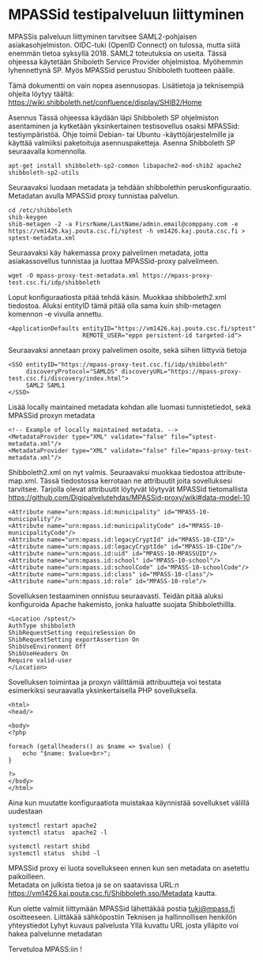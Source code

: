 # MPASSid testipalveluun liittyminen

MPASSis palveluun liittyminen tarvitsee SAML2-pohjaisen asiakasohjelmiston. OIDC-tuki (OpenID Connect) on tulossa, mutta siitä enemmän tietoa syksyllä 2018. SAML2 toteutuksia on useita. Tässä ohjeessa käytetään Shiboleth Service Provider ohjelmistoa. Myöhemmin lyhennettynä SP. Myös MPASSid perustuu Shibboleth tuotteen päälle.

Tämä dokumentti on vain nopea asennusopas. Lisätietoja ja teknisempiä ohjeita löytyy täältä:
https://wiki.shibboleth.net/confluence/display/SHIB2/Home

Asennus
Tässä ohjeessa käydään läpi Shibboleth SP ohjelmiston asentaminen ja kytketään
yksinkertainen testisovellus osaksi MPASSid: testiympäristöä. 
Ohje toimii  Debian- tai Ubuntu -käyttöjärjestelmille ja käyttää valmiiksi paketoituja asennuspaketteja. 
Asenna Shibboleth SP seuraavalla komennolla.

```
apt-get install shibboleth-sp2-common libapache2-mod-shib2 apache2 shibboleth-sp2-utils
```

Seuraavaksi luodaan metadata ja tehdään shibbolethin peruskonfiguraatio. Metadatan avulla MPASSid proxy tunnistaa palvelun.

```
cd /etc/shibboleth 
shib-keygen
shib-metagen -2 -a FirsrName/LastName/admin.email@comppany.com -e https://vm1426.kaj.pouta.csc.fi/sptest -h vm1426.kaj.pouta.csc.fi > sptest-metadata.xml
```

Seuraavaksi käy hakemassa proxy palvelimen metadata, jotta asiakassovellus tunnistaa ja luottaa MPASSid-proxy palvelimeen.

```
wget -O mpass-proxy-test-metadata.xml https://mpass-proxy-test.csc.fi/idp/shibboleth
```

Loput konfiguraatiosta pitää tehdä käsin. Muokkaa shibboleth2.xml tiedostoa. 
Aluksi entityID tämä pitää olla sama kuin shib-metagen komennon -e vivulla annettu.

```
<ApplicationDefaults entityID="https://vm1426.kaj.pouta.csc.fi/sptest"
                     REMOTE_USER="eppn persistent-id targeted-id">
```

Seuraavaksi annetaan proxy palvelimen osoite, sekä siihen liittyviä tietoja

```
<SSO entityID="https://mpass-proxy-test.csc.fi/idp/shibboleth"
     discoveryProtocol="SAMLDS" discoveryURL="https://mpass-proxy-test.csc.fi/discovery/index.html">
     SAML2 SAML1
</SSO>
```

Lisää locally maintained metadata kohdan alle luomasi tunnistetiedot, sekä MPASSid proxyn metadata

```
<!-- Example of locally maintained metadata. -->
<MetadataProvider type="XML" validate="false" file=”sptest-metadata.xml"/>
<MetadataProvider type="XML" validate="false" file="mpass-proxy-test-metadata.xml"/>
```

Shibboleth2.xml on nyt valmis. Seuraavaksi  muokkaa tiedostoa attribute-map.xml. Tässä tiedostossa kerrotaan ne attribuutit joita sovelluksesi tarvitsee. Tarjolla olevat attribuutit löytyvät  löytyvät MPASSid tietomallista https://github.com/Digipalvelutehdas/MPASSid-proxy/wiki#data-model-10

```
<Attribute name="urn:mpass.id:municipality" id="MPASS-10-municipality"/>
<Attribute name="urn:mpass.id:municipalityCode" id="MPASS-10-municipalityCode"/>
<Attribute name="urn:mpass.id:legacyCryptId" id="MPASS-10-CID"/>
<Attribute name="urn:mpass.id:legacyCryptIde" id="MPASS-10-CIDe"/>
<Attribute name="urn:mpass.id:uid" id="MPASS-10-MPASSUID"/>
<Attribute name="urn:mpass.id:school" id="MPASS-10-school"/>
<Attribute name="urn:mpass.id:schoolCode" id="MPASS-10-schoolCode"/>
<Attribute name="urn:mpass.id:class" id="MPASS-10-class"/>
<Attribute name="urn:mpass.id:role" id="MPASS-10-role"/>
```

Sovelluksen testaaminen onnistuu seuraavasti. Teidän pitää aluksi konfiguroida Apache hakemisto, jonka haluatte suojata Shibbolethillla. 

```
<Location /sptest/>
AuthType shibboleth
ShibRequestSetting requireSession On
ShibRequestSetting exportAssertion On
ShibUseEnvironment Off
ShibUseHeaders On
Require valid-user
</Location>
```

Sovelluksen toimintaa ja proxyn välittämiä attribuutteja voi testata esimerkiksi seuraavalla yksinkertaisella PHP sovelluksella.

```
<html>
<head/>

<body>
<?php

foreach (getallheaders() as $name => $value) {
    echo "$name: $value<br>";
}

?>
</body>
</html>
```

Aina kun muutatte konfiguraatiota muistakaa käynnistää sovellukset välillä uudestaan 

```
systemctl restart apache2
systemctl status  apache2 -l

systemctl restart shibd
systemctl status  shibd -l
```

MPASSid proxy ei luota  sovellukseen ennen kun sen metadata on asetettu paikoilleen.  
Metadata on julkista tietoa ja se on saatavissa URL:n https://vm1426.kaj.pouta.csc.fi/Shibboleth.sso/Metadata kautta.

Kun olette valmiit liittymään MPASSid lähettäkää postia tuki@mpass.fi osoitteeseen. Liittäkää sähköpostiin
Teknisen ja hallinnollisen henkilön yhteystiedot
Lyhyt kuvaus palvelusta
Yllä kuvattu URL josta ylläpito voi hakea palvelunne metadatan

Tervetuloa MPASS:iin !

